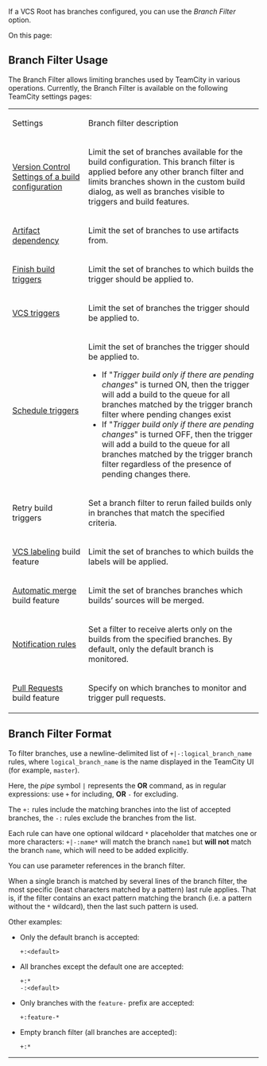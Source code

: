 [//]: # (title: Branch Filter)
[//]: # (auxiliary-id: Branch Filter)

If a VCS Root has branches configured, you can use the _Branch Filter_ option.

On this page:

<tag-list of="chapter" mode="tree" depth="4"/>

## Branch Filter Usage

The Branch Filter allows limiting branches used by TeamCity in various operations. Currently, the Branch Filter is available on the following TeamCity settings pages:

<table>

<tr>

<td>

Settings

</td>

<td>

Branch filter description

</td>

</tr>

<tr>

<td>
 
[Version Control Settings of a build configuration](configuring-vcs-settings.md)


</td>

<td>

Limit the set of branches available for the build configuration. This branch filter is applied before any other branch filter and limits branches shown in the custom build dialog, as well as branches visible to triggers and build features.

</td>

</tr>

<tr>

<td>
 
[Artifact dependency](artifact-dependencies.md)


</td>

<td>

Limit the set of branches to use artifacts from.

</td>

</tr>

<tr>

<td>

[Finish build triggers](configuring-finish-build-trigger.md)

</td>

<td>

 
Limit the set of branches to which builds the trigger should be applied to.

</td>

</tr>

<tr>

<td>

[VCS triggers](configuring-vcs-triggers.md)

</td>

<td>

Limit the set of branches the trigger should be applied to.

</td>

</tr>

<tr>

<td>

[Schedule triggers](configuring-schedule-triggers.md)

</td>

<td>

Limit the set of branches the trigger should be applied to.

* If "_Trigger build only if there are pending changes_" is turned ON, then the trigger will add a build to the queue for all branches matched by the trigger branch filter where pending changes exist
* If "_Trigger build only if there are pending changes_" is turned OFF, then the trigger will add a build to the queue for all branches matched by the trigger branch filter regardless of the presence of pending changes there.


</td>

</tr>

<tr>

<td>

Retry build triggers

</td>

<td>

Set a branch filter to rerun failed builds only in branches that match the specified criteria.

</td>

</tr>

<tr>

<td>

[VCS labeling](vcs-labeling.md) build feature

</td>

<td>

Limit the set of branches to which builds the labels will be applied.

</td>

</tr>

<tr>

<td>

[Automatic merge](automatic-merge.md#Automatic+Merge+Settings) build feature

</td>

<td>

Limit the set of branches branches which builds’ sources will be merged.

</td>

</tr>

<tr>

<td>

[Notification rules](subscribing-to-notifications.md)

</td>

<td>

Set a filter to receive alerts only on the builds from the specified branches. By default, only the default branch is monitored.

</td>

</tr>

<tr>

<td>

[Pull Requests](pull-requests.md) build feature

</td>

<td>

Specify on which branches to monitor and trigger pull requests.

</td>

</tr>

</table>

## Branch Filter Format

To filter branches, use a newline-delimited list of `+|-:logical_branch_name` rules, where `logical_branch_name` is the name displayed in the TeamCity UI (for example, `master`).

<chunk include-id="OR-syntax-tip">

<tip>

Here, the _pipe_ symbol `|` represents the __OR__ command, as in regular expressions: use `+` for including, __OR__ `-` for excluding.

</tip>

</chunk>
 
The `+:` rules include the matching branches into the list of accepted branches, the `-:` rules exclude the branches from the list.

Each rule can have one optional wildcard `*` placeholder that matches one or more characters: `+|-:name*` will match the branch `name1` but __will not__ match the branch `name`, which will need to be added explicitly.

You can use parameter references in the branch filter.

When a single branch is matched by several lines of the branch filter, the most specific (least characters matched by a pattern) last rule applies. That is, if the filter contains an exact pattern matching the branch (i.e. a pattern without the `*` wildcard), then the last such pattern is used.

Other examples:

* Only the default branch is accepted:   
   ```Plain Text  
   +:<default>

   ```

* All branches except the default one are accepted:   
   ```Plain Text  
   +:*
   -:<default>

   ```
   
* Only branches with the `feature-` prefix are accepted:   
   ```Plain Text   
   +:feature-*

   ```
   
   
* Empty branch filter (all branches are accepted):   
   ```Plain Text   
   +:*

   ```
__ __